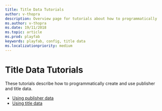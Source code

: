 ```yaml
---
title: Title Data Tutorials
author: v-thopra
description: Overview page for tutorials about how to programmatically create and use publisher and title data.
ms.author: v-thopra
ms.date: 19/11/2018
ms.topic: article
ms.prod: playfab
keywords: playfab, config, title data
ms.localizationpriority: medium
---
```


# Title Data Tutorials

These tutorials describe how to programmatically create and use publisher and title data.

- [Using publisher data](using-publisher-data.md)
- [Using title data](using-title-data.md)
